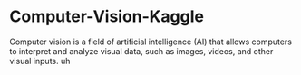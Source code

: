 # Computer-Vision-Kaggle
Computer vision is a field of artificial intelligence (AI) that allows computers to interpret and analyze visual data, such as images, videos, and other visual inputs. 
uh
